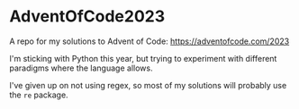 # AdventOfCode2023

A repo for my solutions to Advent of Code: https://adventofcode.com/2023

I'm sticking with Python this year, but trying to experiment with different paradigms where the language allows. 

I've given up on not using regex, so most of my solutions will probably use the ```re``` package.
